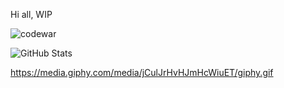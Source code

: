 Hi all,
WIP



![codewar](https://www.codewars.com/users/rrobert-lab/badges/large)


![GitHub Stats](https://github-readme-stats.vercel.app/api?username=rrobert-lab&theme=maroongold)

<a href>https://media.giphy.com/media/jCulJrHvHJmHcWiuET/giphy.gif</a>
